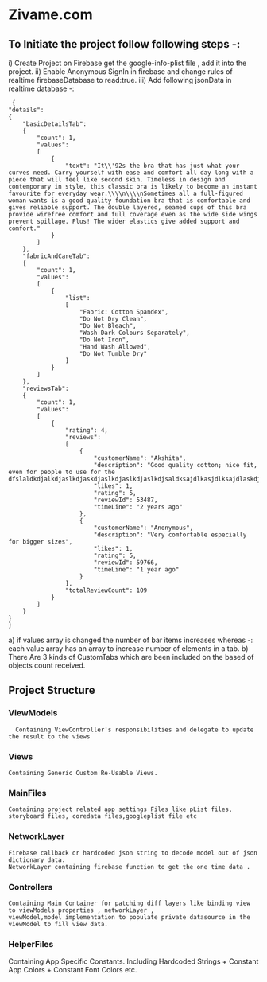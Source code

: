 # Zivame.com

## To Initiate the project follow following steps -:
  i) Create Project on Firebase get the google-info-plist file , add it into the project.
  ii) Enable Anonymous SignIn in firebase and change rules of realtime firebaseDatabase to read:true.
  iii) Add following jsonData in realtime database -:
  
	 {
    "details": 
    {
        "basicDetailsTab": 
        {
            "count": 1,
            "values": 
            [                
                {
                    "text": "It\\'92s the bra that has just what your curves need. Carry yourself with ease and comfort all day long with a piece that will feel like second skin. Timeless in design and contemporary in style, this classic bra is likely to become an instant favourite for everyday wear.\\\\n\\\\nSometimes all a full-figured woman wants is a good quality foundation bra that is comfortable and gives reliable support. The double layered, seamed cups of this bra provide wirefree comfort and full coverage even as the wide side wings prevent spillage. Plus! The wider elastics give added support and comfort."
                }
            ]
        },
        "fabricAndCareTab": 
        {
            "count": 1,
            "values": 
            [                
                {
                    "list": 
                    [
                        "Fabric: Cotton Spandex",
                        "Do Not Dry Clean",
                        "Do Not Bleach",
                        "Wash Dark Colours Separately",
                        "Do Not Iron",
                        "Hand Wash Allowed",
                        "Do Not Tumble Dry"
                    ]
                }
            ]
        },
        "reviewsTab": 
        {
            "count": 1,
            "values": 
            [                
                {
                    "rating": 4,
                    "reviews": 
                    [                        
                        {
                            "customerName": "Akshita",
                            "description": "Good quality cotton; nice fit, even for people to use for the dfslaldkdjalkdjaslkdjaskdjaslkdjaslkdjaslkdjsaldksajdlkasjdlksajdlaskdj",
                            "likes": 1,
                            "rating": 5,
                            "reviewId": 53487,
                            "timeLine": "2 years ago"
                        },                        
                        {
                            "customerName": "Anonymous",
                            "description": "Very comfortable especially for bigger sizes",
                            "likes": 1,
                            "rating": 5,
                            "reviewId": 59766,
                            "timeLine": "1 year ago"
                        }
                    ],
                    "totalReviewCount": 109
                }
            ]
        }
    }
	}
	
a) if values array is changed the number of bar items increases whereas -:
each value array has an array to increase number of elements in a tab.
b) There Are 3 kinds of CustomTabs which are been included on the based of objects count received.


## Project Structure

  ### ViewModels
      Containing ViewController's responsibilities and delegate to update the result to the views
      
  ### Views
    Containing Generic Custom Re-Usable Views. 
  
  ### MainFiles
    Containing project related app settings Files like pList files, storyboard files, coredata files,googleplist file etc 
    
  ### NetworkLayer
    Firebase callback or hardcoded json string to decode model out of json dictionary data.
    NetworkLayer containing firebase function to get the one time data .
  
  ### Controllers
    Containing Main Container for patching diff layers like binding view to viewModels properties , networkLayer , 
    viewModel,model implementation to populate private datasource in the viewModel to fill view data.
  
  ### HelperFiles
   Containing App Specific Constants. Including Hardcoded Strings + Constant App Colors + Constant Font Colors
   etc.
  
  
  
